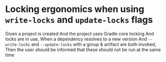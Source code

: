# Locking ergonomics when using `write-locks` and `update-locks` flags

Given a project is created
And the project uses Gradle core locking
And locks are in use,
When a dependency resolves to a new version
And `--write-locks` and `--update-locks` with a group & artifact are both invoked,
Then the user should be informed that these should not be run at the same time
